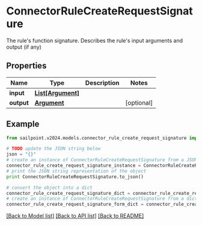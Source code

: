 # ConnectorRuleCreateRequestSignature

The rule's function signature. Describes the rule's input arguments and output (if any)

## Properties

Name | Type | Description | Notes
------------ | ------------- | ------------- | -------------
**input** | [**List[Argument]**](Argument.md) |  | 
**output** | [**Argument**](Argument.md) |  | [optional] 

## Example

```python
from sailpoint.v2024.models.connector_rule_create_request_signature import ConnectorRuleCreateRequestSignature

# TODO update the JSON string below
json = "{}"
# create an instance of ConnectorRuleCreateRequestSignature from a JSON string
connector_rule_create_request_signature_instance = ConnectorRuleCreateRequestSignature.from_json(json)
# print the JSON string representation of the object
print ConnectorRuleCreateRequestSignature.to_json()

# convert the object into a dict
connector_rule_create_request_signature_dict = connector_rule_create_request_signature_instance.to_dict()
# create an instance of ConnectorRuleCreateRequestSignature from a dict
connector_rule_create_request_signature_form_dict = connector_rule_create_request_signature.from_dict(connector_rule_create_request_signature_dict)
```
[[Back to Model list]](../README.md#documentation-for-models) [[Back to API list]](../README.md#documentation-for-api-endpoints) [[Back to README]](../README.md)


